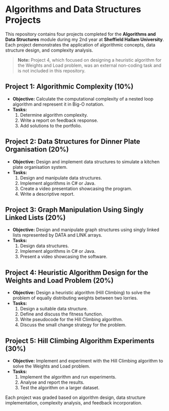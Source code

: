 # Algorithms and Data Structures Projects

This repository contains four projects completed for the **Algorithms and Data Structures** module during my 2nd year at **Sheffield Hallam University**. Each project demonstrates the application of algorithmic concepts, data structure design, and complexity analysis.

> **Note:** Project 4, which focused on designing a heuristic algorithm for the Weights and Load problem, was an external non-coding task and is not included in this repository.

## Project 1: Algorithmic Complexity (10%)
- **Objective:** Calculate the computational complexity of a nested loop algorithm and represent it in Big-O notation.
- **Tasks:** 
  1. Determine algorithm complexity.
  2. Write a report on feedback response.
  3. Add solutions to the portfolio.

## Project 2: Data Structures for Dinner Plate Organisation (20%)
- **Objective:** Design and implement data structures to simulate a kitchen plate organisation system.
- **Tasks:**
  1. Design and manipulate data structures.
  2. Implement algorithms in C# or Java.
  3. Create a video presentation showcasing the program.
  4. Write a descriptive report.

## Project 3: Graph Manipulation Using Singly Linked Lists (20%)
- **Objective:** Design and manipulate graph structures using singly linked lists represented by DATA and LINK arrays.
- **Tasks:**
  1. Design data structures.
  2. Implement algorithms in C# or Java.
  3. Present a video showcasing the software.

## Project 4: Heuristic Algorithm Design for the Weights and Load Problem (20%)
- **Objective:** Design a heuristic algorithm (Hill Climbing) to solve the problem of equally distributing weights between two lorries.
- **Tasks:**
  1. Design a suitable data structure.
  2. Define and discuss the fitness function.
  3. Write pseudocode for the Hill Climbing algorithm.
  4. Discuss the small change strategy for the problem.

## Project 5: Hill Climbing Algorithm Experiments (30%)
- **Objective:** Implement and experiment with the Hill Climbing algorithm to solve the Weights and Load problem.
- **Tasks:**
  1. Implement the algorithm and run experiments.
  2. Analyse and report the results.
  3. Test the algorithm on a larger dataset.

Each project was graded based on algorithm design, data structure implementation, complexity analysis, and feedback incorporation.
